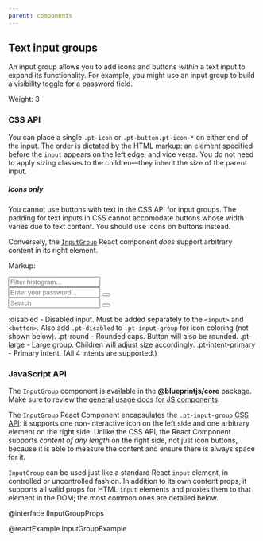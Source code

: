 ```yaml
---
parent: components
---
```


## Text input groups

An input group allows you to add icons and buttons _within_ a text input to expand its
functionality. For example, you might use an input group to build a visibility toggle for a password
field.

Weight: 3

### CSS API

You can place a single `.pt-icon` or `.pt-button.pt-icon-*` on either end of the input. The order is
dictated by the HTML markup: an element specified before the `input` appears on the left edge, and
vice versa. You do not need to apply sizing classes to the children&mdash;they inherit the size of
the parent input.

<div class="pt-callout pt-intent-warning pt-icon-warning-sign">
<h5>Icons only</h5>
<p>You cannot use buttons with text in the CSS API for input groups. The padding for text inputs
in CSS cannot accomodate buttons whose width varies due to text content. You should use icons on
buttons instead.</p>

Conversely, the [`InputGroup`](#components.forms.input-group.js) React component _does_ support
arbitrary content in its right element.
</div>

Markup:
<div class="pt-input-group {{.modifier}}">
<span class="pt-icon pt-icon-filter"></span>
<input type="text" class="pt-input" {{:modifier}} placeholder="Filter histogram..." />
</div>
<div class="pt-input-group {{.modifier}}">
<input type="password" class="pt-input" {{:modifier}} placeholder="Enter your password..." />
<button class="pt-button pt-minimal pt-intent-warning pt-icon-lock" {{:modifier}}></button>
</div>
<div class="pt-input-group {{.modifier}}">
<span class="pt-icon pt-icon-search"></span>
<input type="text" class="pt-input" {{:modifier}} placeholder="Search" />
<button class="pt-button pt-minimal pt-intent-primary pt-icon-arrow-right" {{:modifier}}></button>
</div>

:disabled - Disabled input. Must be added separately to the <code>&#60;input&#62;</code> and <code>&#60;button&#62;</code>. Also add <code>.pt-disabled</code> to <code>.pt-input-group</code> for icon coloring (not shown below).
.pt-round - Rounded caps. Button will also be rounded.
.pt-large - Large group. Children will adjust size accordingly.
.pt-intent-primary - Primary intent. (All 4 intents are supported.)

### JavaScript API

The `InputGroup` component is available in the __@blueprintjs/core__ package. Make sure to review
the [general usage docs for JS components](#components.usage).

The `InputGroup` React Component encapsulates the `.pt-input-group`
[CSS API](#components.forms.input-group.css): it supports one non-interactive icon on the left side
and one arbitrary element on the right side. Unlike the CSS API, the React Component supports
_content of any length_ on the right side, not just icon buttons, because it is able to measure the
content and ensure there is always space for it.

`InputGroup` can be used just like a standard React `input` element, in controlled or uncontrolled
fashion. In addition to its own content props, it supports all valid props for HTML `input` elements
and proxies them to that element in the DOM; the most common ones are detailed below.

@interface IInputGroupProps

@reactExample InputGroupExample
